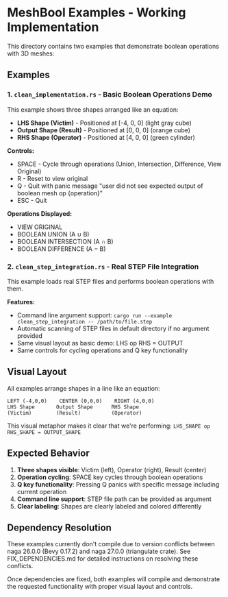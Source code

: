 # MeshBool Examples - Working Implementation

This directory contains two examples that demonstrate boolean operations with 3D meshes:

## Examples

### 1. `clean_implementation.rs` - Basic Boolean Operations Demo

This example shows three shapes arranged like an equation:
- **LHS Shape (Victim)** - Positioned at [-4, 0, 0] (light gray cube)
- **Output Shape (Result)** - Positioned at [0, 0, 0] (orange cube)  
- **RHS Shape (Operator)** - Positioned at [4, 0, 0] (green cylinder)

**Controls:**
- SPACE - Cycle through operations (Union, Intersection, Difference, View Original)
- R - Reset to view original
- Q - Quit with panic message "user did not see expected output of boolean mesh op {operation}"
- ESC - Quit

**Operations Displayed:**
- VIEW ORIGINAL
- BOOLEAN UNION (A ∪ B)  
- BOOLEAN INTERSECTION (A ∩ B)
- BOOLEAN DIFFERENCE (A − B)

### 2. `clean_step_integration.rs` - Real STEP File Integration

This example loads real STEP files and performs boolean operations with them.

**Features:**
- Command line argument support: `cargo run --example clean_step_integration -- /path/to/file.step`
- Automatic scanning of STEP files in default directory if no argument provided
- Same visual layout as basic demo: LHS op RHS = OUTPUT
- Same controls for cycling operations and Q key functionality

## Visual Layout

All examples arrange shapes in a line like an equation:

```
LEFT (-4,0,0)    CENTER (0,0,0)    RIGHT (4,0,0)
LHS Shape       Output Shape      RHS Shape
(Victim)        (Result)          (Operator)
```

This visual metaphor makes it clear that we're performing: `LHS_SHAPE op RHS_SHAPE = OUTPUT_SHAPE`

## Expected Behavior

1. **Three shapes visible**: Victim (left), Operator (right), Result (center)
2. **Operation cycling**: SPACE key cycles through boolean operations
3. **Q key functionality**: Pressing Q panics with specific message including current operation
4. **Command line support**: STEP file path can be provided as argument
5. **Clear labeling**: Shapes are clearly labeled and colored differently

## Dependency Resolution

These examples currently don't compile due to version conflicts between naga 26.0.0 (Bevy 0.17.2) and naga 27.0.0 (triangulate crate). See FIX_DEPENDENCIES.md for detailed instructions on resolving these conflicts.

Once dependencies are fixed, both examples will compile and demonstrate the requested functionality with proper visual layout and controls.